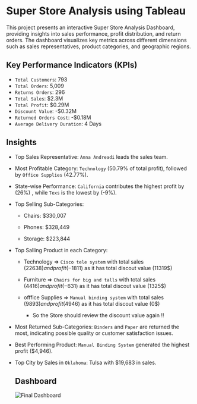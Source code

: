 # Super Store Analysis using Tableau
This project presents an interactive Super Store Analysis Dashboard, providing insights into sales performance, profit distribution, and return orders. The dashboard visualizes key metrics across different dimensions such as sales representatives, product categories, and geographic regions.

## Key Performance Indicators (KPIs)

- `Total Customers`: 793
- `Total Orders`: 5,009
- `Returns Orders`: 296
- `Total Sales`: $2.3M
- `Total Profit`: $0.29M
- `Discount Value`: -$0.32M
- `Returned Orders Cost`: -$0.18M
- `Average Delivery Duration`: 4 Days

## Insights

- Top Sales Representative: `Anna Andreadi` leads the sales team.

- Most Profitable Category: `Technology` (50.79% of total profit), followed by `Office Supplies` (42.77%).

- State-wise Performance: `California` contributes the highest profit by (26%) , while `Texs` is the lowest by (-9%).

- Top Selling Sub-Categories:

   - Chairs: $330,007

   - Phones: $328,449

   - Storage: $223,844
  
- Top Salling Product in each Category:
  - Technology => `Cisco tele system` with total sales (22638$) and profit (-1811$) as it has total discout value (11319$)
  - Furniture => `Chairs for big and talls` with total sales (4416$) and profit (-631$) as it has total discout value (1325$)
  - offfice Supplies => `Manual binding system` with total sales (9893$) and profit (4946$) as it has total discout value (0$)
    
      - So the Store should review the discount value again !!

- Most Returned Sub-Categories: `Binders` and `Paper` are returned the most, indicating possible quality or customer satisfaction issues.

- Best Performing Product: `Manual Binding System` generated the highest profit ($4,946).

- Top City by Sales in `Oklahoma`: Tulsa with $19,683 in sales.

  ## Dashboard
    ![Final Dashboard](![image](https://github.com/user-attachments/assets/e23417fc-ca93-491d-aeb8-f3042f02f868)
)
